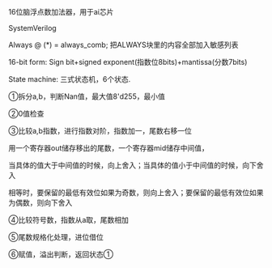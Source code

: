16位脑浮点数加法器，用于ai芯片

SystemVerilog 

Always  @ (*) = always_comb; 把ALWAYS块里的内容全部加入敏感列表

16-bit form: Sign bit+signed exponent(指数位8bits)+mantissa(分数7bits)

State machine: 三式状态机，6个状态.

①拆分a,b，判断Nan值，最大值8'd255，最小值  

②0值检查

③比较a,b指数，进行指数对阶，指数加一，尾数右移一位

用一个寄存器out储存移出的尾数，一个寄存器mid储存中间值，

当具体的值大于中间值的时候，向上舍入；当具体的值小于中间值的时候，向下舍入

相等时，要保留的最低有效位如果为奇数，则向上舍入；要保留的最低有效位如果为偶数，则向下舍入

④比较符号数，指数从a取，尾数相加 

⑤尾数规格化处理，进位借位 

⑥赋值，溢出判断，返回状态①
